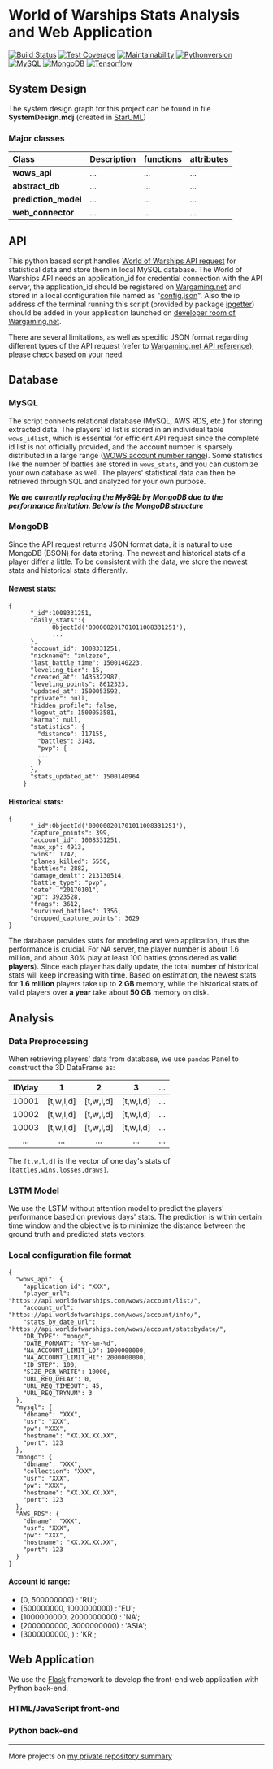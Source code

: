 # World of Warships Stats Analysis and Web Application

[![Build Status](https://travis-ci.org/WilliamOnVoyage/World-of-Warships-Stats-Analysis.svg?branch=master)](https://travis-ci.org/WilliamOnVoyage/World-of-Warships-Stats-Analysis) [![Test Coverage](https://codeclimate.com/github/WilliamOnVoyage/World-of-Warships-Stats-Analysis/badges/coverage.svg)](https://codeclimate.com/github/WilliamOnVoyage/World-of-Warships-Stats-Analysis/coverage) [![Maintainability](https://api.codeclimate.com/v1/badges/60dd12c25dd6fa7e97b4/maintainability)](https://codeclimate.com/github/WilliamOnVoyage/World-of-Warships-Stats-Analysis/maintainability)
[![Pythonversion](https://img.shields.io/badge/python-3.5-blue.svg)](https://sourceforge.net/projects/winpython/files/WinPython_3.5/3.5.2.3/) [![MySQL](https://img.shields.io/badge/mysql-5.5-blue.svg)](https://dev.mysql.com/downloads/windows/installer/5.5.html) [![MongoDB](https://img.shields.io/badge/mongo-3.4-blue.svg)](https://docs.mongodb.com/manual/release-notes/3.4/?_ga=2.148716407.1370168894.1503081314-630273995.1503081314) [![Tensorflow](https://img.shields.io/badge/tensorflow-1.0.1-blue.svg)](https://github.com/tensorflow/tensorflow/tree/r1.0) 
## System Design
The system design graph for this project can be found in file **SystemDesign.mdj** (created in [StarUML](http://staruml.io/))
### Major classes

|Class|Description|functions|attributes|
|:----|:----|:----|:----|
|**wows_api**|...|...|...|
|**abstract_db**|...|...|...|
|**prediction_model**|...|...|...|
|**web_connector**|...|...|...|

## API
This python based script handles [World of Warships API request](https://developers.wargaming.net/) for statistical data and store them in local MySQL database. The World of Warships API needs an application_id for credential connection with the API server, the application_id should be registered on [Wargaming.net](https://developers.wargaming.net/applications/) and stored in a local configuration file named as "[config.json](#local-configuration-file-format)". Also the ip address of the terminal running this script (provided by package [ipgetter](https://pypi.python.org/pypi/ipgetter/0.6)) should be added in your application launched on [developer room of Wargaming.net](https://developers.wargaming.net/applications/).

There are several limitations, as well as specific JSON format regarding different types of the API request (refer to [Wargaming.net API reference](https://developers.wargaming.net/reference/all/wot/account/list/?application_id=bc7a1942582313fd553a85240bd491c8&r_realm=ru)), please check based on your need.

## Database
### MySQL
The script connects relational database (MySQL, AWS RDS, etc.) for storing extracted data. The players' id list is stored in an individual table `wows_idlist`, which is essential for efficient API request since the complete id list is not officially provided, and the account number is sparsely distributed in a large range ([WOWS account number range](#account-id-range)). Some statistics like the number of battles are stored in `wows_stats`, and you can customize your own database as well.
The players' statistical data can then be retrieved through SQL and analyzed for your own purpose.

***We are currently replacing the ~~MySQL~~ by MongoDB due to the performance limitation. Below is the MongoDB structure***
### MongoDB
Since the API request returns JSON format data, it is natural to use MongoDB (BSON) for data storing. The newest and historical stats of a player differ a little. To be consistent with the data, we store the newest stats and historical stats differently.
#### Newest stats:
```
{
      "_id":1008331251,
      "daily_stats":{
            ObjectId('000000201701011008331251'),
            ...
      },
      "account_id": 1008331251,
      "nickname": "zmlzeze",
      "last_battle_time": 1500140223,
      "leveling_tier": 15,
      "created_at": 1435322987,
      "leveling_points": 8612323,
      "updated_at": 1500053592,
      "private": null,
      "hidden_profile": false,
      "logout_at": 1500053581,
      "karma": null,
      "statistics": {
        "distance": 117155,
        "battles": 3143,
        "pvp": {
        ...
        }
      },
      "stats_updated_at": 1500140964
    }
```
#### Historical stats:
```
{
      "_id":ObjectId('000000201701011008331251'),
      "capture_points": 399,
      "account_id": 1008331251,
      "max_xp": 4913,
      "wins": 1742,
      "planes_killed": 5550,
      "battles": 2882,
      "damage_dealt": 213130514,
      "battle_type": "pvp",
      "date": "20170101",
      "xp": 3923528,
      "frags": 3612,
      "survived_battles": 1356,
      "dropped_capture_points": 3629
}
```
The database provides stats for modeling and web application, thus the performance is crucial. For NA server, the player number is about 1.6 million, and about 30% play at least 100 battles (considered as **valid players**). Since each player has daily update, the total number of historical stats will keep increasing with time. Based on estimation, the newest stats for **1.6 million** players take up to **2 GB** memory, while the historical stats of valid players over **a year** take about **50 GB** memory on disk. 

## Analysis
### Data Preprocessing
When retrieving players' data from database, we use `pandas` Panel to construct the 3D DataFrame as:

|ID\day|1|2|3|...|
|:----:|:----:|:----:|:----:|:----:|
|10001|[t,w,l,d]|[t,w,l,d]|[t,w,l,d]|...|
|10002|[t,w,l,d]|[t,w,l,d]|[t,w,l,d]|...|
|10003|[t,w,l,d]|[t,w,l,d]|[t,w,l,d]|...|
|...|...|...|...|...|

The `[t,w,l,d]` is the vector of one day's stats of `[battles,wins,losses,draws]`.

### LSTM Model
We use the LSTM without attention model to predict the players' performance based on previous days' stats. The prediction is within certain time window and the objective is to minimize the distance between the ground truth and predicted stats vectors:

### Local configuration file format
```
{
  "wows_api": {
    "application_id": "XXX",
    "player_url": "https://api.worldofwarships.com/wows/account/list/",
    "account_url": "https://api.worldofwarships.com/wows/account/info/",
    "stats_by_date_url": "https://api.worldofwarships.com/wows/account/statsbydate/",
    "DB_TYPE": "mongo",
    "DATE_FORMAT": "%Y-%m-%d",
    "NA_ACCOUNT_LIMIT_LO": 1000000000,
    "NA_ACCOUNT_LIMIT_HI": 2000000000,
    "ID_STEP": 100,
    "SIZE_PER_WRITE": 10000,
    "URL_REQ_DELAY": 0,
    "URL_REQ_TIMEOUT": 45,
    "URL_REQ_TRYNUM": 3
  },
  "mysql": {
    "dbname": "XXX",
    "usr": "XXX",
    "pw": "XXX",
    "hostname": "XX.XX.XX.XX",
    "port": 123
  },
  "mongo": {
    "dbname": "XXX",
    "collection": "XXX",
    "usr": "XXX",
    "pw": "XXX",
    "hostname": "XX.XX.XX.XX",
    "port": 123
  },
  "AWS_RDS": {
    "dbname": "XXX",
    "usr": "XXX",
    "pw": "XXX",
    "hostname": "XX.XX.XX.XX",
    "port": 123
  }
}
```
#### Account id range:
* [0, 500000000) : 'RU';
* [500000000, 1000000000) : 'EU';
* [1000000000, 2000000000) : 'NA';
* [2000000000, 3000000000) : 'ASIA';
* [3000000000, ) : 'KR';

## Web Application
We use the [Flask](http://flask.pocoo.org/) framework to develop the front-end web application with Python back-end.
### HTML/JavaScript front-end

### Python back-end
---
More projects on [my private repository summary](https://williamonvoyage.github.io/Private-Repository-Summary/)
